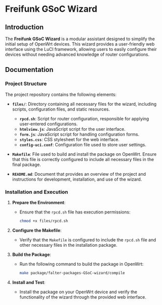 # Freifunk GSoC Wizard

## Introduction

The **Freifunk GSoC Wizard** is a modular assistant designed to simplify the initial setup of OpenWrt devices. This wizard provides a user-friendly web interface using the LuCI framework, allowing users to easily configure their devices without needing advanced knowledge of router configurations.

## Documentation

### Project Structure

The project repository contains the following elements:

- **`files/`**: Directory containing all necessary files for the wizard, including scripts, configuration files, and static resources.
  - **`rpcd.sh`**: Script for router configuration, responsible for applying user-entered configurations.
  - **`htmlview.js`**: JavaScript script for the user interface.
  - **`form.js`**: JavaScript script for handling configuration forms.
  - **`styles.css`**: CSS stylesheet for the web interface.
  - **`config-uci.conf`**: Configuration file used to store user settings.

- **`Makefile`**: File used to build and install the package on OpenWrt. Ensure that this file is correctly configured to include all necessary files in the final package.

- **`README.md`**: Document that provides an overview of the project and instructions for development, installation, and use of the wizard.

### Installation and Execution

1. **Prepare the Environment**:
   - Ensure that the `rpcd.sh` file has execution permissions:
     ```sh
     chmod +x files/rpcd.sh
     ```

2. **Configure the Makefile**:
   - Verify that the `Makefile` is configured to include the `rpcd.sh` file and other necessary files in the installation package.

3. **Build the Package**:
   - Run the following command to build the package in OpenWrt:
     ```sh
     make package/falter-packages-GSoC-wizard/compile
     ```

4. **Install and Test**:
   - Install the package on your OpenWrt device and verify the functionality of the wizard through the provided web interface.
